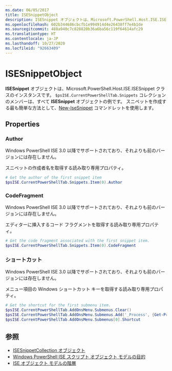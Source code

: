 ```yaml
---
ms.date: 06/05/2017
title: ISESnippetObject
description: ISESnippet オブジェクトは、Microsoft.PowerShell.Host.ISE.ISESnippet クラスのインスタンスです。
ms.openlocfilehash: 602b344686cbcfb1e994914d4e26438ff7e4b1de
ms.sourcegitcommit: 488a940c7c828820b36a6ba56c119f64614afc29
ms.translationtype: HT
ms.contentlocale: ja-JP
ms.lasthandoff: 10/27/2020
ms.locfileid: "92663409"
---
```

# <a name="the-isesnippetobject"></a>ISESnippetObject

**ISESnippet** オブジェクトは、Microsoft.PowerShell.Host.ISE.ISESnippet クラスのインスタンスです。 `$psISE.CurrentPowerShellTab.Snippets` コレクションのメンバーは、すべて **ISESnippet** オブジェクトの例です。 スニペットを作成する最も簡単な方法として、[New-IseSnippet](/powershell/module/ISE/New-IseSnippet) コマンドレットを使用します。

## <a name="properties"></a>Properties

### <a name="author"></a>Author

Windows PowerShell ISE 3.0 以降でサポートされており、それよりも前のバージョンには存在しません。

スニペットの作成者名を取得する読み取り専用プロパティ。

```powershell
# Get the author of the first snippet item
$psISE.CurrentPowerShellTab.Snippets.Item(0).Author
```

### <a name="codefragment"></a>CodeFragment

Windows PowerShell ISE 3.0 以降でサポートされており、それよりも前のバージョンには存在しません。

エディターに挿入するコード フラグメントを取得する読み取り専用プロパティ。

```powershell
# Get the code fragment associated with the first snippet item.
$psISE.CurrentPowerShellTab.Snippets.Item(0).CodeFragment
```

### <a name="shortcut"></a>ショートカット

Windows PowerShell ISE 3.0 以降でサポートされており、それよりも前のバージョンには存在しません。

メニュー項目の Windows ショートカット キーを取得する読み取り専用プロパティ。

```powershell
# Get the shortcut for the first submenu item.
$psISE.CurrentPowerShellTab.AddOnsMenu.Submenus.Clear()
$psISE.CurrentPowerShellTab.AddOnsMenu.Submenus.Add('_Process', {Get-Process}, 'Alt+P')
$psISE.CurrentPowerShellTab.AddOnsMenu.Submenus[0].Shortcut
```

## <a name="see-also"></a>参照

- [ISESnippetCollection オブジェクト](The-ISESnippetCollection-Object.md)
- [Windows PowerShell ISE スクリプト オブジェクト モデルの目的](purpose-of-the-windows-powershell-ise-scripting-object-model.md)
- [ISE オブジェクト モデルの階層](The-ISE-Object-Model-Hierarchy.md)
